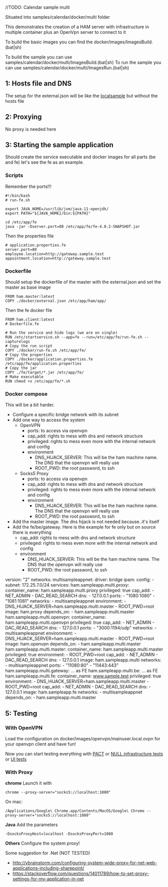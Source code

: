 //TODO: Calendar sample multi

Situated into samples/calendar/docker/multi folder

This demonstrates the creation of a HAM server with infrastructure in multiple container 
plus an OpenVpn server to connect to it

To build the basic images you can find the docker/images/ImagesBuild.(bat|sh)

To build the sample you can use samples/calendar/docker/multi/ImagesBuild.(bat|sh)
To run the sample you can use samples/calendar/docker/multi/ImagesRun.(bat|sh)

## 1: Hosts file and DNS

The setup for the external.json will be like the [localsample](../generated/localsample.md) but without the hosts file

## 2: Proxying

No proxy is needed here

## 3: Starting the sample application

Should create the service executable and docker images for all parts (be and fe) let's see the fe as an example.

### Scripts

Remember the ports!!!

    #!/bin/bash
    # run-fe.sh

    export JAVA_HOME=/usr/lib/jvm/java-11-openjdk/
    export PATH="${JAVA_HOME}/bin:${PATH}"

    cd /etc/app/fe
    java -jar -Dserver.port=80 /etc/app/fe/fe-4.0.2-SNAPSHOT.jar

Then the properties file

    # application.properties.fe
    server.port=80
    employee.location=http://gateway.sample.test
    appointment.location=http://gateway.sample.test

### Dockerfile

Should setup the dockerfile of the master with the external.json and set the master as base image

    FROM ham.master:latest
    COPY ./docker/external.json /etc/app/ham/app/

Then the fe docker file

    FROM ham.client:latest
    # Dockerfile.fe

    # Run the service and hide logs (we are on single)
    RUN /etc/startservice.sh --app=fe --run=/etc/app/fe/run-fe.sh --capturelogs
    # Copy the run script
    COPY ./docker/run-fe.sh /etc/app/fe/
    # Copy the properties
    COPY ./docker/application.properties.fe /etc/app/fe/application.properties
    # Copy the jar
    COPY ./fe/target/*.jar /etc/app/fe/
    # Make executable
    RUN chmod +x /etc/app/fe/*.sh

### Docker compose

This will be a bit harder.

* Configure a specific bridge network with its subnet
* Add one way to access the system
	* OpenVPN
	    * ports: to access via openvpn
	    * cap_add: rights to mess with dns and network structure
	    * privileged: rights to mess even more with the internal network and config
	    * environment
	        * DNS_HIJACK_SERVER: This will be the ham machine name. The DNS that the openvpn will really use
	        * ROOT_PWD: the root password, to ssh
	* Socks5 Proxy
	    * ports: to access via openvpn
	    * cap_add: rights to mess with dns and network structure
	    * privileged: rights to mess even more with the internal network and config
	    * environment
	        * DNS_HIJACK_SERVER: This will be the ham machine name. The DNS that the openvpn will really use
	        * ROOT_PWD: the root password, to ssh
* Add the master image. The dns hijack is not needed because..it's itself
* Add the fe/be/gateway. Here is the example for fe only but on source there is everything
    * cap_add: rights to mess with dns and network structure
    * privileged: rights to mess even more with the internal network and config
    * environment
        * DNS_HIJACK_SERVER: This will be the ham machine name. The DNS that the openvpn will really use
        * ROOT_PWD: the root password, to ssh

version: "2"
networks:
  multisampleappnet:
    driver: bridge
    ipam:
      config:
        - subnet: 172.25.7.0/24
services:
  ham.sampleapp.multi.proxy:
    container_name: ham.sampleapp.multi.proxy
    privileged: true
    cap_add:
      - NET_ADMIN
      - DAC_READ_SEARCH
    dns:
      - 127.0.0.1
    ports:
      - "1080:1080"
      - "1081:1081"
    networks:
      - multisampleappnet
    environment:
      - DNS_HIJACK_SERVER=ham.sampleapp.multi.master
      - ROOT_PWD=root
    image: ham.proxy
    depends_on:
      - ham.sampleapp.multi.master
  ham.sampleapp.multi.openvpn:
    container_name: ham.sampleapp.multi.openvpn
    privileged: true
    cap_add:
      - NET_ADMIN
      - DAC_READ_SEARCH
    dns:
      - 127.0.0.1
    ports:
      - "3000:1194/udp"
    networks:
      - multisampleappnet
    environment:
      - DNS_HIJACK_SERVER=ham.sampleapp.multi.master
      - ROOT_PWD=root
    image: ham.openvpn
    depends_on:
      - ham.sampleapp.multi.master
  ham.sampleapp.multi.master:
    container_name: ham.sampleapp.multi.master
    privileged: true
    environment:
      - ROOT_PWD=root
    cap_add:
      - NET_ADMIN
      - DAC_READ_SEARCH
    dns:
      - 127.0.0.1
    image: ham.sampleapp.multi
    networks:
      - multisampleappnet
    ports:
      - "11080:80"
      - "11443:443"
  ham.sampleapp.multi.gateway:
    ... as FE
  ham.sampleapp.multi.be:
    ... as FE
  ham.sampleapp.multi.fe:
    container_name: www.sample.test
    privileged: true
    environment:
      - DNS_HIJACK_SERVER=ham.sampleapp.multi.master
      - ROOT_PWD=root
    cap_add:
      - NET_ADMIN
      - DAC_READ_SEARCH
    dns:
      - 127.0.0.1
    image: ham.sampleapp.fe
    networks:
      - multisampleappnet
    depends_on:
      - ham.sampleapp.multi.master

## 5: Testing 

### With OpenVPN

Load the configuration on docker/images/openvpn/mainuser.local.ovpn for your openvpn client and have fun!

Now you can start testing everything with [PACT](plugins/replayer/pact.md) 
or [NULL infrastructure tests](plugins/replayer/null.md)
or [UI tests](plugins/replayer/ui.md)

### With Proxy

**chrome** Launch it with

	chrome --proxy-server="socks5://localhost:1080"

On mac:

    /Applications/Google\ Chrome.app/Contents/MacOS/Google\ Chrome --proxy-server="socks5://localhost:1080"
	
**Java** Add the parameters

	-DsocksProxyHost=localhost -DsocksProxyPort=1080
	
**Others** Configure the system proxy!

Some suggestion for .Net (NOT TESTED)

* http://vbrainstorm.com/configuring-system-wide-proxy-for-net-web-applications-including-sharepoint/
* https://stackoverflow.com/questions/14011789/how-to-set-proxy-settings-for-my-application-in-net